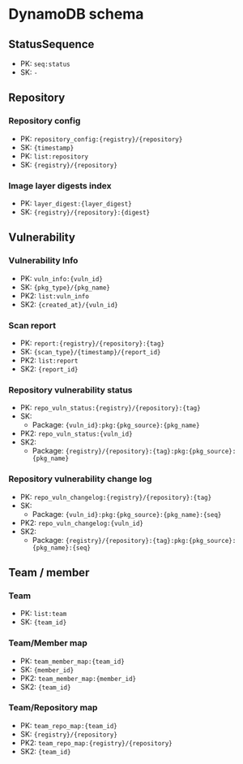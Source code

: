 # DynamoDB schema

## StatusSequence

- PK: `seq:status`
- SK: `-`
## Repository

### Repository config
- PK: `repository_config:{registry}/{repository}`
- SK: `{timestamp}`
- PK: `list:repository`
- SK: `{registry}/{repository}`

### Image layer digests index
- PK: `layer_digest:{layer_digest}`
- SK: `{registry}/{repository}:{digest}`

## Vulnerability

### Vulnerability Info
- PK: `vuln_info:{vuln_id}`
- SK: `{pkg_type}/{pkg_name}`
- PK2: `list:vuln_info`
- SK2: `{created_at}/{vuln_id}`

### Scan report
- PK: `report:{registry}/{repository}:{tag}`
- SK: `{scan_type}/{timestamp}/{report_id}`
- PK2: `list:report`
- SK2: `{report_id}`

### Repository vulnerability status
- PK: `repo_vuln_status:{registry}/{repository}:{tag}`
- SK:
    - Package: `{vuln_id}:pkg:{pkg_source}:{pkg_name}`
- PK2: `repo_vuln_status:{vuln_id}`
- SK2:
    - Package: `{registry}/{repository}:{tag}:pkg:{pkg_source}:{pkg_name}`

### Repository vulnerability change log
- PK: `repo_vuln_changelog:{registry}/{repository}:{tag}`
- SK:
    - Package: `{vuln_id}:pkg:{pkg_source}:{pkg_name}:{seq}`
- PK2: `repo_vuln_changelog:{vuln_id}`
- SK2:
    - Package: `{registry}/{repository}:{tag}:pkg:{pkg_source}:{pkg_name}:{seq}`

## Team / member

### Team
- PK: `list:team`
- SK: `{team_id}`

### Team/Member map
- PK: `team_member_map:{team_id}`
- SK: `{member_id}`
- PK2: `team_member_map:{member_id}`
- SK2: `{team_id}`

### Team/Repository map
- PK: `team_repo_map:{team_id}`
- SK: `{registry}/{repository}`
- PK2: `team_repo_map:{registry}/{repository}`
- SK2: `{team_id}`
